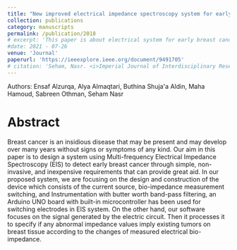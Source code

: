 ```yaml
---
title: "New improved electrical impedance spectroscopy system for early breast cancer detection"
collection: publications
category: manuscripts
permalink: /publication/2018
# excerpt: 'This paper is about electrical system for early breast cancer detection'
#date: 2021 - 07-26
venue: 'Journal'
paperurl: 'https://ieeexplore.ieee.org/document/9491705'
# citation: 'Seham, Nasr. <i>Imperial Journal of Interdisciplinary Research</i>.'
---
```

Authors: Ensaf Alzurqa, Alya Almaqtari, Buthina Shuja'a Aldin, Maha Hamoud, Sabreen Othman, Seham Nasr

# Abstract
Breast cancer is an insidious disease that may be present and may develop over many years without signs or symptoms of any kind. Our aim in this paper is to design a system using Multi-frequency Electrical Impedance Spectroscopy (EIS) to detect early breast cancer through simple, non-invasive, and inexpensive requirements that can provide great aid. In our proposed system, we are focusing on the design and construction of the device which consists of the current source, bio-impedance measurement switching, and Instrumentation with butter worth band-pass filtering, an Arduino UNO board with built-in microcontroller has been used for switching electrodes in EIS system. On the other hand, our software focuses on the signal generated by the electric circuit. Then it processes it to specify if any abnormal impedance values imply existing tumors on breast tissue according to the changes of measured electrical bio-impedance.
